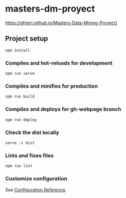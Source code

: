 # masters-dm-proyect

https://gfrieri.github.io/Masters-Data-Mining-Proyect/

## Project setup

```
npm install
```

### Compiles and hot-reloads for development

```
npm run serve
```

### Compiles and minifies for production

```
npm run build
```

### Compiles and deploys for gh-webpage branch

```
npm run deploy
```

### Check the dist locally

```
serve -s dist
```

### Lints and fixes files

```
npm run lint
```

### Customize configuration

See [Configuration Reference](https://cli.vuejs.org/config/).
